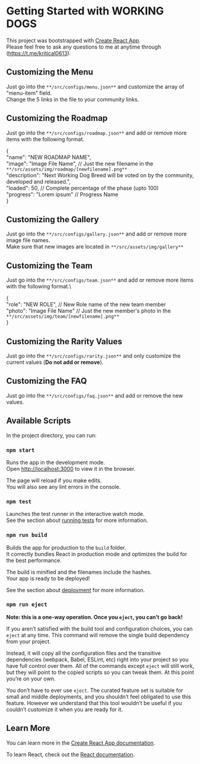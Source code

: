 # Getting Started with WORKING DOGS

This project was bootstrapped with [Create React App](https://github.com/facebook/create-react-app).\
Please feel free to ask any questions to me at anytime through (https://t.me/kritical0613).

## Customizing the Menu

Just go into the `**/src/configs/menu.json**` and customize the array of "menu-item" field.\
Change the 5 links in the file to your community links.

## Customizing the Roadmap

Just go into the `**/src/configs/roadmap.json**` and add or remove more items with the following format.


  {\
    "name": "NEW ROADMAP NAME",\
    "image": "Image File Name",   // Just the new filename in the `**/src/assets/img/roadmap/[newfilename].png**`\
    "description": "Next Working Dog Breed will be voted on by the community, developed and released.",\
    "loaded": 50,                 // Complete percentage of the phase (upto 100)\
    "progress": "Lorem ipsum"     // Progress Name\
  }


## Customizing the Gallery

Just go into the `**/src/configs/gallery.json**` and add or remove more image file names.\
Make sure that new images are located in `**/src/assets/img/gallery**`


## Customizing the Team

Just go into the `**/src/configs/team.json**` and add or remove more items with the following format.\


  {\
    "role": "NEW ROLE",           // New Role name of the new team member\
    "photo": "Image File Name"    // Just the new member's photo in the `**/src/assets/img/team/[newfilename].png**`\
  }


## Customizing the Rarity Values

Just go into the `**/src/configs/rarity.json**` and only customize the current values (**Do not add or remove**).


## Customizing the FAQ

Just go into the `**/src/configs/faq.json**` and add or remove the new values.


## Available Scripts

In the project directory, you can run:

### `npm start`

Runs the app in the development mode.\
Open [http://localhost:3000](http://localhost:3000) to view it in the browser.

The page will reload if you make edits.\
You will also see any lint errors in the console.

### `npm test`

Launches the test runner in the interactive watch mode.\
See the section about [running tests](https://facebook.github.io/create-react-app/docs/running-tests) for more information.

### `npm run build`

Builds the app for production to the `build` folder.\
It correctly bundles React in production mode and optimizes the build for the best performance.

The build is minified and the filenames include the hashes.\
Your app is ready to be deployed!

See the section about [deployment](https://facebook.github.io/create-react-app/docs/deployment) for more information.

### `npm run eject`

**Note: this is a one-way operation. Once you `eject`, you can’t go back!**

If you aren’t satisfied with the build tool and configuration choices, you can `eject` at any time. This command will remove the single build dependency from your project.

Instead, it will copy all the configuration files and the transitive dependencies (webpack, Babel, ESLint, etc) right into your project so you have full control over them. All of the commands except `eject` will still work, but they will point to the copied scripts so you can tweak them. At this point you’re on your own.

You don’t have to ever use `eject`. The curated feature set is suitable for small and middle deployments, and you shouldn’t feel obligated to use this feature. However we understand that this tool wouldn’t be useful if you couldn’t customize it when you are ready for it.

## Learn More

You can learn more in the [Create React App documentation](https://facebook.github.io/create-react-app/docs/getting-started).

To learn React, check out the [React documentation](https://reactjs.org/).
